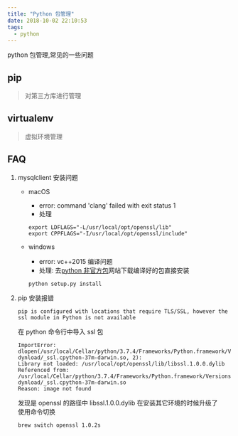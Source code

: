 ```yaml
---
title: "Python 包管理"
date: 2018-10-02 22:10:53
tags:
  - python
---
```


python 包管理,常见的一些问题

<!--more-->

## pip

> 对第三方库进行管理

## virtualenv

> 虚拟环境管理

## FAQ

1. mysqlclient 安装问题

   - macOS

     - error: command 'clang' failed with exit status 1
     - 处理

     ```shell
     export LDFLAGS="-L/usr/local/opt/openssl/lib"
     export CPPFLAGS="-I/usr/local/opt/openssl/include"
     ```

   - windows

     - error: vc++2015 编译问题
     - 处理: 去[python 非官方包](https://www.lfd.uci.edu/~gohlke/pythonlibs/)网站下载编译好的包直接安装

     ```shell
     python setup.py install
     ```

1. pip 安装报错

   ```log
   pip is configured with locations that require TLS/SSL, however the ssl module in Python is not available
   ```

   在 python 命令行中导入 ssl 包

   ```log
   ImportError: dlopen(/usr/local/Cellar/python/3.7.4/Frameworks/Python.framework/Versions/3.7/lib/python3.7/lib-dynload/_ssl.cpython-37m-darwin.so, 2):
   Library not loaded: /usr/local/opt/openssl/lib/libssl.1.0.0.dylib
   Referenced from: /usr/local/Cellar/python/3.7.4/Frameworks/Python.framework/Versions/3.7/lib/python3.7/lib-dynload/_ssl.cpython-37m-darwin.so
   Reason: image not found
   ```

   发现是 openssl 的路径中 libssl.1.0.0.dylib 在安装其它环境的时候升级了  
   使用命令切换

   ```shell
   brew switch openssl 1.0.2s
   ```
